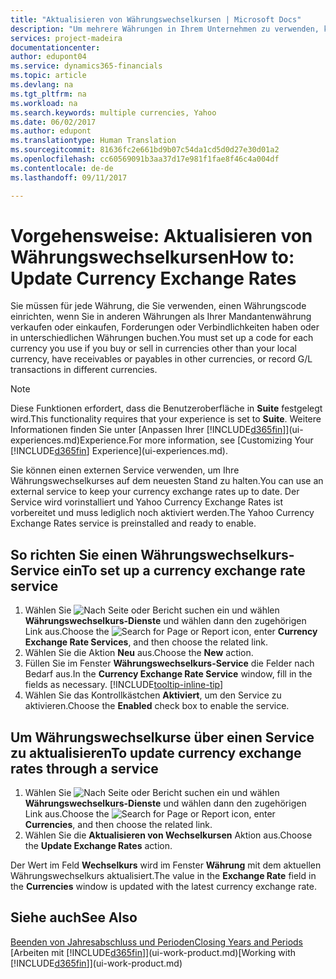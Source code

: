 ```yaml
---
title: "Aktualisieren von Währungswechselkursen | Microsoft Docs"
description: "Um mehrere Währungen in Ihrem Unternehmen zu verwenden, können Sie einen Code für jede Währung einrichten und einen externen Wechselkursdienst, wie Yahoo verwenden."
services: project-madeira
documentationcenter: 
author: edupont04
ms.service: dynamics365-financials
ms.topic: article
ms.devlang: na
ms.tgt_pltfrm: na
ms.workload: na
ms.search.keywords: multiple currencies, Yahoo
ms.date: 06/02/2017
ms.author: edupont
ms.translationtype: Human Translation
ms.sourcegitcommit: 81636fc2e661bd9b07c54da1cd5d0d27e30d01a2
ms.openlocfilehash: cc60569091b3aa37d17e981f1fae8f46c4a004df
ms.contentlocale: de-de
ms.lasthandoff: 09/11/2017

---
```

# <a name="how-to-update-currency-exchange-rates"></a><span data-ttu-id="08845-103">Vorgehensweise: Aktualisieren von Währungswechselkursen</span><span class="sxs-lookup"><span data-stu-id="08845-103">How to: Update Currency Exchange Rates</span></span>
<span data-ttu-id="08845-104">Sie müssen für jede Währung, die Sie verwenden, einen Währungscode einrichten, wenn Sie in anderen Währungen als Ihrer Mandantenwährung verkaufen oder einkaufen, Forderungen oder Verbindlichkeiten haben oder in unterschiedlichen Währungen buchen.</span><span class="sxs-lookup"><span data-stu-id="08845-104">You must set up a code for each currency you use if you buy or sell in currencies other than your local currency, have receivables or payables in other currencies, or record G/L transactions in different currencies.</span></span>  

> [!NOTE]  
>   <span data-ttu-id="08845-105">Diese Funktionen erfordert, dass die Benutzeroberfläche in **Suite** festgelegt wird.</span><span class="sxs-lookup"><span data-stu-id="08845-105">This functionality requires that your experience is set to **Suite**.</span></span> <span data-ttu-id="08845-106">Weitere Informationen finden Sie unter [Anpassen Ihrer [!INCLUDE[d365fin](includes/d365fin_md.md)]](ui-experiences.md)Experience.</span><span class="sxs-lookup"><span data-stu-id="08845-106">For more information, see [Customizing Your [!INCLUDE[d365fin](includes/d365fin_md.md)] Experience](ui-experiences.md).</span></span>

<span data-ttu-id="08845-107">Sie können einen externen Service verwenden, um Ihre Währungswechselkurses auf dem neuesten Stand zu halten.</span><span class="sxs-lookup"><span data-stu-id="08845-107">You can use an external service to keep your currency exchange rates up to date.</span></span> <span data-ttu-id="08845-108">Der Service wird vorinstalliert und Yahoo Currency Exchange Rates ist vorbereitet und muss lediglich noch aktiviert werden.</span><span class="sxs-lookup"><span data-stu-id="08845-108">The Yahoo Currency Exchange Rates service is preinstalled and ready to enable.</span></span>

## <a name="to-set-up-a-currency-exchange-rate-service"></a><span data-ttu-id="08845-109">So richten Sie einen Währungswechselkurs-Service ein</span><span class="sxs-lookup"><span data-stu-id="08845-109">To set up a currency exchange rate service</span></span>
1. <span data-ttu-id="08845-110">Wählen Sie ![Nach Seite oder Bericht suchen](media/ui-search/search_small.png "Nach Seite oder Bericht suchen") ein und wählen **Währungswechselkurs-Dienste** und wählen dann den zugehörigen Link aus.</span><span class="sxs-lookup"><span data-stu-id="08845-110">Choose the ![Search for Page or Report](media/ui-search/search_small.png "Search for Page or Report icon") icon, enter **Currency Exchange Rate Services**, and then choose the related link.</span></span>
2. <span data-ttu-id="08845-111">Wählen Sie die Aktion **Neu** aus.</span><span class="sxs-lookup"><span data-stu-id="08845-111">Choose the **New** action.</span></span>
3. <span data-ttu-id="08845-112">Füllen Sie im Fenster **Währungswechselkurs-Service** die Felder nach Bedarf aus.</span><span class="sxs-lookup"><span data-stu-id="08845-112">In the **Currency Exchange Rate Service** window, fill in the fields as necessary.</span></span> [!INCLUDE[tooltip-inline-tip](includes/tooltip-inline-tip_md.md)]
4. <span data-ttu-id="08845-113">Wählen Sie das Kontrollkästchen **Aktiviert**, um den Service zu aktivieren.</span><span class="sxs-lookup"><span data-stu-id="08845-113">Choose the **Enabled** check box to enable the service.</span></span>

## <a name="to-update-currency-exchange-rates-through-a-service"></a><span data-ttu-id="08845-114">Um Währungswechselkurse über einen Service zu aktualisieren</span><span class="sxs-lookup"><span data-stu-id="08845-114">To update currency exchange rates through a service</span></span>
1. <span data-ttu-id="08845-115">Wählen Sie ![Nach Seite oder Bericht suchen](media/ui-search/search_small.png "Nach Seite oder Bericht suchen") ein und wählen **Währungswechselkurs-Dienste** und wählen dann den zugehörigen Link aus.</span><span class="sxs-lookup"><span data-stu-id="08845-115">Choose the ![Search for Page or Report](media/ui-search/search_small.png "Search for Page or Report icon") icon, enter **Currencies**, and then choose the related link.</span></span>
2. <span data-ttu-id="08845-116">Wählen Sie die **Aktualisieren von Wechselkursen** Aktion aus.</span><span class="sxs-lookup"><span data-stu-id="08845-116">Choose the **Update Exchange Rates** action.</span></span>

<span data-ttu-id="08845-117">Der Wert im Feld **Wechselkurs** wird im Fenster **Währung** mit dem aktuellen Währungswechselkurs aktualisiert.</span><span class="sxs-lookup"><span data-stu-id="08845-117">The value in the **Exchange Rate** field in the **Currencies** window is updated with the latest currency exchange rate.</span></span>

## <a name="see-also"></a><span data-ttu-id="08845-118">Siehe auch</span><span class="sxs-lookup"><span data-stu-id="08845-118">See Also</span></span>
[<span data-ttu-id="08845-119">Beenden von Jahresabschluss und Perioden</span><span class="sxs-lookup"><span data-stu-id="08845-119">Closing Years and Periods</span></span>](year-close-years-periods.md)  
<span data-ttu-id="08845-120">[Arbeiten mit [!INCLUDE[d365fin](includes/d365fin_md.md)]](ui-work-product.md)</span><span class="sxs-lookup"><span data-stu-id="08845-120">[Working with [!INCLUDE[d365fin](includes/d365fin_md.md)]](ui-work-product.md)</span></span>

